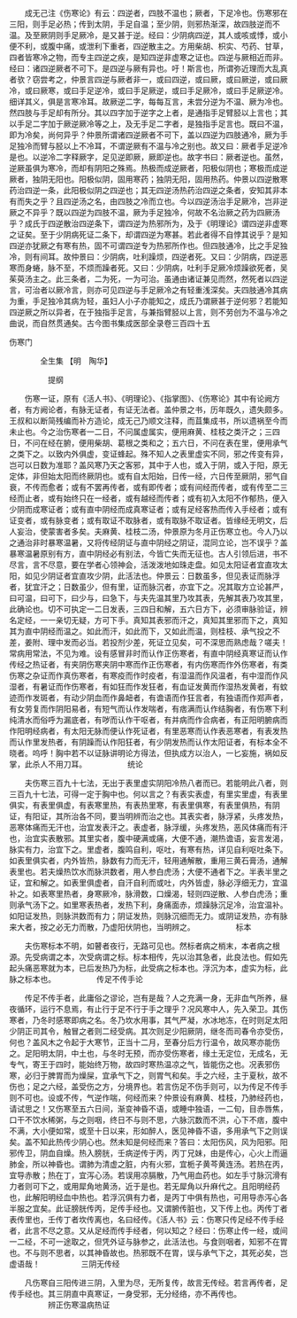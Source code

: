 <!-- { "loadSidebar": true } -->
　　成无己注《伤寒论》有云：四逆者，四肢不温也；厥者，下足冷也。伤寒邪在三阳，则手足必热；传到太阴，手足自温；至少阴，则邪热渐深，故四肢逆而不温。及至厥阴则手足厥冷，是又甚于逆。经曰：少阴病四逆，其人或咳或悸，或小便不利，或腹中痛，或泄利下重者，四逆散主之。方用柴胡、枳实、芍药、甘草，四者皆寒冷之物，而专主四逆之疾，是知四逆非虚寒之证也。四逆与厥相近而非。经曰：诸四逆厥者不可下。是四逆与厥有异也。吁！斯言也，所谓弥近理而大乱真者欤？窃尝考之，仲景言四逆与厥者非一，或曰四逆，或曰厥，或曰厥逆，或曰厥冷，或曰厥寒，或曰手足逆冷，或曰手足厥逆，或曰手足厥冷，或曰手足厥逆冷。细详其义，俱是言寒冷耳。故厥逆二字，每每互言，未尝分逆为不温、厥为冷也。然四肢与手足却有所分。其以四字加于逆字之上者，是通指手足臂胫以上言也；其以手足二字加于厥逆厥冷等之上，及无手足二字者，是独指手足言也。既曰不温，即为冷矣，尚何异乎？仲景所谓诸四逆厥者不可下，盖以四逆为四肢通冷，厥为手足独冷而臂与胫以上不冷耳，不谓逆厥有不温与冷之别也。故又曰：厥者手足逆冷是也。以逆冷二字释厥字，足见逆即厥，厥即逆也。故字书曰：厥者逆也。虽然，逆厥虽俱为寒冷，而却有阴阳之殊焉。热极而成逆厥者，阳极似阴也；寒极而成逆厥者，独阴无阳也。阳极似阴，固用寒药；独阴无阳，固用热药。仲景以四逆散寒药治四逆一条，此阳极似阴之四逆也；其无四逆汤热药治四逆之条者，安知其非本有而失之乎？且四逆汤之名，由四肢之冷而立也。今以四逆汤治手足厥冷，岂非逆厥之不异乎？既以四逆为四肢不温，厥为手足独冷，何故不名治厥之药为四厥汤乎？成氏于四逆散治四逆条下，谓四逆为热邪所为，及于《明理论》谓四逆非虚寒之证矣。至于少阴病死证二条下，却谓四逆为寒甚。若此者得不自悖其说乎？是知四逆亦犹厥之有寒有热，固不可谓四逆专为热邪所作也。但四肢通冷，比之手足独冷，则有间耳。故仲景曰：少阴病，吐利躁烦，四逆者死。又曰：少阴病，四逆恶寒而身蜷，脉不至，不烦而躁者死。又曰：少阴病，吐利手足厥冷烦躁欲死者，吴茱萸汤主之。此三条者，二为死，一为可治。虽通由诸证兼见而然，然死者以四逆言，可治者以厥冷言，则亦可见四逆与手足厥冷之有轻重浅深矣。夫四肢通冷其病为重，手足独冷其病为轻，虽妇人小子亦能知之，成氏乃谓厥甚于逆何邪？若能知四逆厥之所以异者，在于独指手足言，与兼指臂胫以上言，则不劳创为不温与冷之曲说，而自然贯通矣。古今图书集成医部全录卷三百四十五

伤寒门

　　　　全生集 【明　陶华】

　　　　　提纲

　　伤寒一证，原有《活人书》、《明理论》、《指掌图》、《伤寒论》其中有论阙方者，有方阙论者，有脉无证者，有证无法者。盖仲景之书，历年既久，遗失颇多。王叔和以断简残编而补方造论，成无己乃顺文注释，而苴集成书，所以遗祸至今而未止也。今之治伤寒者一二日，不问属虚属实，便用麻黄、桂枝之类汗之；三四日，不问在经在腑，便用柴胡、葛根之类和之；五六日，不问在表在里，便用承气之类下之。以致内外俱虚，变证蜂起。殊不知人之表里虚实不同，邪之传变有异，岂可以日数为准耶？盖风寒乃天之客邪，其中于人也，或入于阴，或入于阳，原无定体，非但始太阳而终厥阴也。或有自太阳始，日传一经，六日传至厥阴，邪气自衰，不传而愈者；或有不罢再传者，或有即传者；或有间经而传者，或有传至二三经而止者，或有始终只在一经者，或有越经而传者；或有初入太阳不作郁热，便入少阴而成寒证者；或有直中阴经而成真寒证者；或有足经客热而传入手经者；或有证变者，或有脉变者；或有取证不取脉者，或有取脉不取证者。皆缘经无明文，后人妄治，使蒙害者多矣。夫麻黄、桂枝二汤，仲景原为冬月正伤寒立也。今人乃以之通治非时暴寒温暑，又将传经阴证与直中阴经之阴证，混同立论，岂不误乎？盖暴寒温暑原别有方，直中阴经必有别法，今皆亡失而无征也。古人引领后进，书不尽言，言不尽意，要在学者心领神会，活泼泼地如珠走盘。如见太阳证者宜直攻太阳，如见少阴证者宜直攻少阴，此活法也。仲景云：日数虽多，但见表证而脉浮者，犹宜汗之；日数虽少，但有里，证而脉沉者，亦宜下之。况其取方立论甚严，曰可温，曰可下，曰少与，曰急下，与夫先温其里乃攻其表，先解其表乃攻其里，此确论也。切不可执定一二日发表，三四日和解，五六日方下，必须审脉验证，辨名定经，一一亲切无疑，方可下手。真知其表邪而汗之，真知其里邪而下之，真知其为直中阴经而温之。如此而汗，如此而下，又如此而温，则桂枝、承气投之不差，姜附、理中发而必当。若投剂少差，死证立见矣，可不深思而熟虑哉？嗟夫！常病用常法，不见为难。设有感冒非时而认作正伤寒者，有直中阴经真寒证而认作传经之热证者，有夹阴伤寒夹阴中寒而作正伤寒者，有内伤寒而作外伤寒者，有类伤寒之杂证而作真伤寒者，有寒疫而作时疫者，有湿温而作风温者，有中湿而作风湿者，有暑证而作伤寒者，有如狂而作发狂者，有血证发黄而作湿热发黄者，有蚊迹而作发斑者，有动少阴血而作鼻衄者，有谵语而作狂言者，有独语而作郑声者，有女劳复而作阴阳易者，有短气而认作发喘者，有痞满而认作结胸者，有伤寒下利纯清水而俗呼为漏底者，有哕而认作干呕者，有并病而作合病者，有正阳明腑病而作阳明经病者，有太阳无脉而便认作死证者，有里恶寒而认作表恶寒者，有表发热而认作里发热者，有阴躁而认作阳狂者，有少阴发热而认作太阳证者，有标本全不晓者。呜呼！胸中若不以证脉讲明论方得法，但执成方以治人，一匕妄施，祸如反掌，此杀人不用刀耳。
　　　　　统论

　　夫伤寒三百九十七法，无出于表里虚实阴阳冷热八者而已。若能明此八者，则三百九十七法，可得一定于胸中也。何以言之？有表实表虚，有里实里虚，有表里俱实，有表里俱虚，有表寒里热，有表热里寒，有表里俱寒，有表里俱热，有阴证，有阳证，其所治各不同，要当明辨而治之也。其表实者，脉浮紧，头疼发热，恶寒体痛而无汗也，治宜发表汗之。表虚者，脉浮缓，头疼发热，恶风体痛而有汗也，治宜实表散邪。其里实者，腹中硬满或痛，大便不通，潮热谵语，妄言发渴，脉实有力，治宜下之。里虚者，腹鸣自利，呕吐，有寒有热，详见自利呕吐条下。如表里俱实者，内外皆热，脉数有力而无汗，轻用通解散，重用三黄石膏汤，通解表里也。若夫燥热饮水而脉洪数者，用人参白虎汤；大便不通者下之。半表半里之证，宜和解之。如表里俱虚者，自汗自利而或吐，内外皆虚，脉必浮细无力，宜温补之。如表寒里热者，身寒厥冷，脉滑数，口燥渴，轻则四逆散、人参白虎汤；重则承气汤下之。如里寒表热者，发热下利，身痛面赤，烦躁脉沉足冷，治宜温补。如阳证发热，则脉洪数而有力；阴证发热，则脉沉细而无力。或阴证发热，亦有脉来大者，按之必无力而散，乃虚阳伏阴也，当明辨之。
　　　　　标本

　　夫伤寒标本不明，如瞽者夜行，无路可见也。然标者病之梢末，本者病之根源。先受病谓之本，次受病谓之标。标本相传，先以治其急者，此良法也。假如先起头痛恶寒就为本，已后发热乃为标，此受病之标本也。浮沉为本，虚实为标，此脉之标本也。
　　　　　传足不传手论

　　传足不传手者，此庸俗之谬论，岂有是哉？人之充满一身，无非血气所养，昼夜循环，运行不息焉，有止行于足不行于手之理乎？况风寒中人，先入荣卫。其伤寒者，乃冬时感寒即病之名。冬乃坎水用事，其气严凝，水冰地冻，在时则足太阳少阴正司其令，触冒之者则二经受病。其次则足少阳厥阴，继冬而司春令亦受伤，何也？盖风木之令起于大寒节，正当十二月，至春分后方行温令，故风寒亦能伤之。足阳明太阴，中土也，与冬时无预，而亦受伤寒者，缘土无定位，无成名，无专气，寄王于四时，能始终万物，故四时寒热温凉之气，皆能伤之也。况表邪伤寒，必归于脾胃而为燥屎，宜承气下之，则胃气和矣。手之六经，主于夏秋，故不伤也；足之六经，盖受伤之方，分境界也。若言伤足不伤手则可，以为传足不传手则不可也。设或不传，气逆作喘，何经而来？仲景设有麻黄、桂枝，乃肺经药也，请试思之！又伤寒至五六日间，渐变神昏不语，或睡中独语，一二旬，目赤唇焦，口干不饮水稀粥，与之则咽，终日不与则不思，六脉沉数而不洪，心下不痞，腹中不满，大小便如常，或至十日以来，形如醉人，医见神昏不语，多用承气下之则误矣。盖不知此热传少阴心也。然未知是何经而来？答曰：太阳伤风，风为阳邪。阳邪传卫，阴血自燥。热入膀胱，壬病逆传于丙，丙丁兄妹，由是传心，心火上而逼肺金，所以神昏也。谓肺为清虚之脏，内有火邪，宜栀子黄芩黄连汤。若热在丙，宜导赤散；热在丁，宜泻心汤。若误用凉膈散，乃气用血药也。如左手寸脉沉滑有力者则可下之，或用犀角地黄汤，近于是也。若无犀角以升麻代之。且阳明经药也，此解阳明经血中热也。若浮沉俱有力者，是丙丁中俱有热也，可用导赤泻心各半服之宜矣。此证膀胱传丙，足传手经也。又谓腑传脏也，又下传上也。丙传丁者表传里也，壬传丁者坎传离也，名曰经传。《活人书》云：伤寒只传足经不传手经者，此言不尽之意。又从足经而传手经者，何以知之？经曰：伤寒止传一经，或间一二经，不可一途取之，但凭外证与脉参之，此活法也。与食则咽者，知邪不在胃也。不与则不思者，以其神昏故也。热邪既不在胃，误与承气下之，其死必矣，岂虚语哉！
　　　　　三阴无传经

　　凡伤寒自三阳传进三阴，入里为尽，无所复传，故言无传经。若言再传者，足传手经也。其三阴直中真寒证，一身受邪，无分经络，亦不再传也。
　　　　　辨正伤寒温病热证

